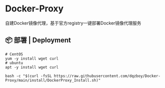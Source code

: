 # Docker-Proxy
自建Docker镜像代理，基于官方registry一键部署Docker镜像代理服务


## 📦 部署 | Deployment
```shell
# CentOS
yum -y install wget curl
# ubuntu
apt -y install wget curl

bash -c "$(curl -fsSL https://raw.githubusercontent.com/dqzboy/Docker-Proxy/main/install/DockerProxy_Install.sh)"
```
